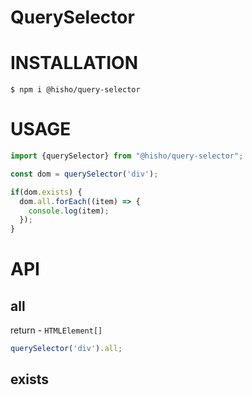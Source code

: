 # QuerySelector

# INSTALLATION

```shell script
$ npm i @hisho/query-selector
```

# USAGE

```typescript
import {querySelector} from "@hisho/query-selector";

const dom = querySelector('div');

if(dom.exists) {
  dom.all.forEach((item) => {
    console.log(item);
  });
}

```

# API

## all

return - `HTMLElement[]`

```typescript
querySelector('div').all;
```

## exists
